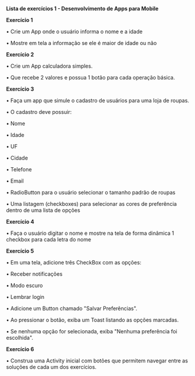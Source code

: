 **Lista de exercícios 1 - Desenvolvimento de Apps para Mobile**


**Exercício 1**

• Crie um App onde o usuário informa o nome e a idade

• Mostre em tela a informação se ele é maior de idade ou não

**Exercício 2**

• Crie um App calculadora simples.

• Que recebe 2 valores e possua 1 botão para cada operação básica.

**Exercício 3**

• Faça um app que simule o cadastro de usuários para uma loja de
roupas.

• O cadastro deve possuir:

• Nome

• Idade

• UF

• Cidade

• Telefone

• Email

• RadioButton para o usuário selecionar o tamanho padrão de roupas

• Uma listagem (checkboxes) para selecionar as cores de preferência dentro de
uma lista de opções

**Exercício 4**

• Faça o usuário digitar o nome e mostre na tela de forma dinâmica 1 checkbox para cada letra do nome

**Exercício 5**

• Em uma tela, adicione três CheckBox com as opções:

• Receber notificações

• Modo escuro

• Lembrar login

• Adicione um Button chamado "Salvar Preferências".

• Ao pressionar o botão, exiba um Toast listando as opções
marcadas.

• Se nenhuma opção for selecionada, exiba "Nenhuma preferência
foi escolhida".

**Exercício 6**

• Construa uma Activity inicial com botões que permitem navegar entre as soluções de cada um dos exercícios.
